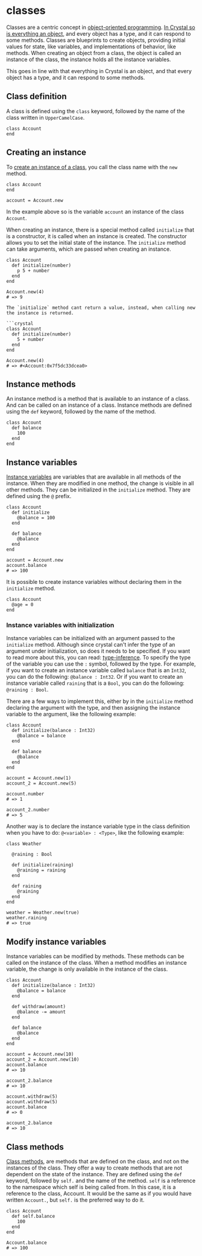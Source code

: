 # classes

Classes are a centric concept in [object-oriented programming][object-oriented-programming].
[In Crystal so is everything an object][everything-is-an-object], and every object has a type, and it can respond to some methods.
Classes are blueprints to create objects, providing initial values for state, like variables, and implementations of behavior, like methods.
When creating an object from a class, the object is called an instance of the class, the instance holds all the instance variables.

This goes in line with that everything in Crystal is an object, and that every object has a type, and it can respond to some methods.

## Class definition

A class is defined using the `class` keyword, followed by the name of the class written in `UpperCamelCase`.

```crystal
class Account
end
```

## Creating an instance

To [create an instance of a class][new-initialize], you call the class name with the `new` method.

```crystal
class Account
end

account = Account.new
```

In the example above so is the variable `account` an instance of the class `Account`.

When creating an instance, there is a special method called `initialize` that is a constructor, it is called when an instance is created.
The constructor allows you to set the initial state of the instance.
The `initialize` method can take arguments, which are passed when creating an instance.

```crystal
class Account
  def initialize(number)
    p 5 + number
  end
end

Account.new(4)
# => 9
```

````exercism/note
The `initialize` method cant return a value, instead, when calling new the instance is returned.

```crystal
class Account
  def initialize(number)
    5 + number
  end
end

Account.new(4)
# => #<Account:0x7f5dc33dcea0>
````

## Instance methods

An instance method is a method that is available to an instance of a class.
And can be called on an instance of a class.
Instance methods are defined using the `def` keyword, followed by the name of the method.

```crystal
class Account
  def balance
    100
  end
end
```

## Instance variables

[Instance variables][instance-variable] are variables that are available in all methods of the instance.
When they are modified in one method, the change is visible in all other methods.
They can be initialized in the `initialize` method.
They are defined using the `@` prefix.

```crystal
class Account
  def initialize
    @balance = 100
  end

  def balance
    @balance
  end
end

account = Account.new
account.balance
# => 100
```

It is possible to create instance variables without declaring them in the `initialize` method.

```crystal
class Account
  @age = 0
end
```

### Instance variables with initialization

Instance variables can be initialized with an argument passed to the `initialize` method.
Although since crystal can't infer the type of an argument under initialization, so does it needs to be specified.
If you want to read more about this, you can read: [type-inference][type-inference].
To specify the type of the variable you can use the `:` symbol, followed by the type.
For example, if you want to create an instance variable called `balance` that is an `Int32`, you can do the following: `@balance : Int32`.
Or if you want to create an instance variable called `raining` that is a `Bool`, you can do the following: `@raining : Bool`.

There are a few ways to implement this, either by in the `initialize` method declaring the argument with the type, and then assigning the instance variable to the argument, like the following example:

```crystal
class Account
  def initialize(balance : Int32)
    @balance = balance
  end

  def balance
    @balance
  end
end

account = Account.new(1)
account_2 = Account.new(5)

account.number
# => 1

account_2.number
# => 5
```

Another way is to declare the instance variable type in the class definition when you have to do: `@<variable> : <Type>`, like the following example:

```crystal
class Weather

  @raining : Bool

  def initialize(raining)
    @raining = raining
  end

  def raining
    @raining
  end
end

weather = Weather.new(true)
weather.raining
# => true
```

## Modify instance variables

Instance variables can be modified by methods.
These methods can be called on the instance of the class.
When a method modifies an instance variable, the change is only available in the instance of the class.

```crystal
class Account
  def initialize(balance : Int32)
    @balance = balance
  end

  def withdraw(amount)
    @balance -= amount
  end

  def balance
    @balance
  end
end

account = Account.new(10)
account_2 = Account.new(10)
account.balance
# => 10

account_2.balance
# => 10

account.withdraw(5)
account.withdraw(5)
account.balance
# => 0

account_2.balance
# => 10
```

## Class methods

[Class methods][class-methods], are methods that are defined on the class, and not on the instances of the class.
They offer a way to create methods that are not dependent on the state of the instance.
They are defined using the `def` keyword, followed by `self.` and the name of the method.
`self` is a reference to the namespace which self is being called from.
In this case, it is a reference to the class, Account.
It would be the same as if you would have written `Account.`, but `self.` is the preferred way to do it.

```crystal
class Account
  def self.balance
    100
  end
end

Account.balance
# => 100
```

[object-oriented-programming]: https://en.wikipedia.org/wiki/Object-oriented_programming
[everything-is-an-object]: https://crystal-lang.org/reference/latest/syntax_and_semantics/everything_is_an_object.html
[new-initialize]: https://crystal-lang.org/reference/latest/syntax_and_semantics/new%2C_initialize_and_allocate.html
[instance-variable]: https://crystal-lang.org/reference/latest/syntax_and_semantics/instance_variables.html
[type-inference]: https://crystal-lang.org/reference/latest/syntax_and_semantics/type_inference.html
[class-methods]: https://crystal-lang.org/reference/latest/syntax_and_semantics/class_methods.html
